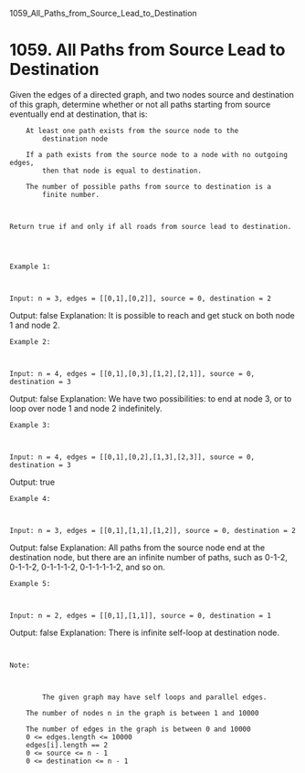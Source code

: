 1059_All_Paths_from_Source_Lead_to_Destination
# 1059. All Paths from Source Lead to Destination

Given the edges of a directed graph, and two nodes source and
        destination of this graph, determine whether or not all paths starting from
        source eventually end at destination, that is:

    
        At least one path exists from the source node to the
            destination node
        
        If a path exists from the source node to a node with no outgoing edges,
            then that node is equal to destination.
        
        The number of possible paths from source to destination is a
            finite number.
        
    

    Return true if and only if all roads from source lead to destination.
    

     

    Example 1:

    

    Input: n = 3, edges = [[0,1],[0,2]], source = 0, destination = 2
Output: false
Explanation: It is possible to reach and get stuck on both node 1 and node 2.

    Example 2:

    

    Input: n = 4, edges = [[0,1],[0,3],[1,2],[2,1]], source = 0, destination = 3
Output: false
Explanation: We have two possibilities: to end at node 3, or to loop over node 1 and node 2 indefinitely.

    Example 3:

    

    Input: n = 4, edges = [[0,1],[0,2],[1,3],[2,3]], source = 0, destination = 3
Output: true

    Example 4:

    

    Input: n = 3, edges = [[0,1],[1,1],[1,2]], source = 0, destination = 2
Output: false
Explanation: All paths from the source node end at the destination node, but there are an infinite number of paths, such as 0-1-2, 0-1-1-2, 0-1-1-1-2, 0-1-1-1-1-2, and so on.

    Example 5:

    

    Input: n = 2, edges = [[0,1],[1,1]], source = 0, destination = 1
Output: false
Explanation: There is infinite self-loop at destination node.

     

    Note:

    
        
            The given graph may have self loops and parallel edges.
        
        The number of nodes n in the graph is between 1 and 10000
        
        The number of edges in the graph is between 0 and 10000
        0 <= edges.length <= 10000
        edges[i].length == 2
        0 <= source <= n - 1
        0 <= destination <= n - 1